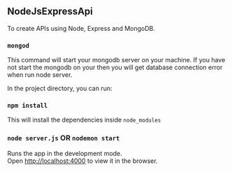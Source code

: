 ## NodeJsExpressApi
To create APIs using Node, Express and MongoDB.

### `mongod`
This command will start your mongodb server on your machine. If you have not start the mongodb on
your then you will get database connection error when run node server.

 In the project directory, you can run:

### `npm install`

This will install the dependencies inside `node_modules`

### `node server.js` OR `nodemon start`

Runs the app in the development mode.<br>
Open [http://localhost:4000](http://localhost:4000) to view it in the browser.
